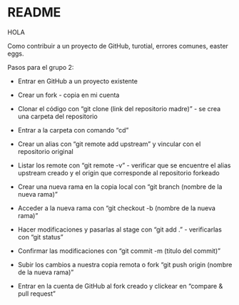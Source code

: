 # README

HOLA

Como contribuir a un proyecto de GitHub, turotial, errores comunes, easter eggs.

Pasos para el grupo 2:

- Entrar en GitHub a un proyecto existente

- Crear un fork - copia en mi cuenta 

- Clonar el código con “git clone (link del repositorio madre)” - se crea una carpeta del repositorio

- Entrar a la carpeta con comando “cd”

- Crear un alias con “git remote add upstream” y vincular con el repositorio original

- Listar los remote con “git remote -v” - verificar que se encuentre el alias upstream creado y el origin que corresponde al repositorio forkeado

- Crear una nueva rama en la copia local con “git branch (nombre de la nueva rama)”

- Acceder a la nueva rama con “git checkout -b (nombre de la nueva rama)”

- Hacer modificaciones y pasarlas al stage con “git add .” - verificarlas con “git status”

- Confirmar las modificaciones con “git commit -m (titulo del commit)”

- Subir los cambios a nuestra copia remota o fork “git push origin (nombre de la nueva rama)”


- Entrar en la cuenta de GitHub al fork creado y clickear en “compare & pull request”
